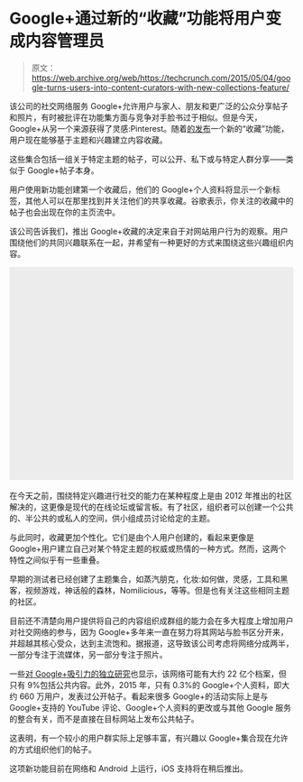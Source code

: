 # Google+通过新的“收藏”功能将用户变成内容管理员

> 原文：<https://web.archive.org/web/https://techcrunch.com/2015/05/04/google-turns-users-into-content-curators-with-new-collections-feature/>

该公司的社交网络服务 Google+允许用户与家人、朋友和更广泛的公众分享帖子和照片，有时被批评在功能集方面与竞争对手脸书过于相似。但是今天，Google+从另一个来源获得了灵感:Pinterest。随着[的](https://web.archive.org/web/20230407063949/http://g.co/collections)[发布](https://web.archive.org/web/20230407063949/https://plus.google.com/+googleplus/posts/7ZpGWeou2sV)一个新的“收藏”功能，用户现在能够基于主题和兴趣建立内容收藏。

这些集合包括一组关于特定主题的帖子，可以公开、私下或与特定人群分享——类似于 Google+帖子本身。

用户使用新功能创建第一个收藏后，他们的 Google+个人资料将显示一个新标签，其他人可以在那里找到并关注他们的共享收藏。谷歌表示，你关注的收藏中的帖子也会出现在你的主页流中。

该公司告诉我们，推出 Google+收藏的决定来自于对网站用户行为的观察。用户围绕他们的共同兴趣联系在一起，并希望有一种更好的方式来围绕这些兴趣组织内容。

![CollectionsGIF-CreationFlow_annotated_800x600v4](img/779502e8f369dd47edb0037a811d9539.png)

在今天之前，围绕特定兴趣进行社交的能力在某种程度上是由 2012 年推出的社区解决的，这更像是现代的在线论坛或留言板。有了社区，组织者可以创建一个公共的、半公共的或私人的空间，供小组成员讨论给定的主题。

与此同时，收藏更加个性化。它们是由个人用户创建的，看起来更像是 Google+用户建立自己对某个特定主题的权威或热情的一种方式。然而，这两个特性之间似乎有一些重叠。

早期的测试者已经创建了主题集合，如蒸汽朋克，化妆:如何做，灵感，工具和黑客，视频游戏，神话般的森林，Nomilicious，等等。但是也有关注这些相同主题的社区。

目前还不清楚向用户提供将自己的内容组织成群组的能力会在多大程度上增加用户对社交网络的参与，因为 Google+多年来一直在努力将其网站与脸书区分开来，并超越其核心受众，达到主流饱和。据报道，这导致该公司考虑将网络分成两半，一部分专注于流媒体，另一部分专注于照片。

一些[对 Google+吸引力的独立研究](https://web.archive.org/web/20230407063949/https://ello.co/dredmorbius/post/nAya9WqdemIoVuVWVOYQUQ)也显示，该网络可能有大约 22 亿个档案，但只有 9%包括公共内容。此外，2015 年，只有 0.3%的 Google+个人资料，即大约 660 万用户，发表过公开帖子。看起来很多 Google+的活动实际上是与 Google+支持的 YouTube 评论、Google+个人资料的更改或与其他 Google 服务的整合有关，而不是直接在目标网站上发布公共帖子。

这表明，有一个较小的用户群实际上足够丰富，有兴趣以 Google+集合现在允许的方式组织他们的帖子。

这项新功能目前在网络和 Android 上运行，iOS 支持将在稍后推出。